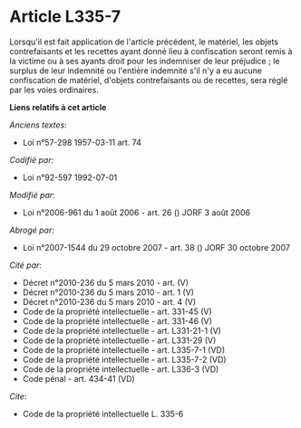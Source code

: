 # Article L335-7

Lorsqu'il est fait application de l'article précédent, le matériel, les objets contrefaisants et les recettes ayant donné
lieu à confiscation seront remis à la victime ou à ses ayants droit pour les indemniser de leur préjudice ; le surplus de
leur indemnité ou l'entière indemnité s'il n'y a eu aucune confiscation de matériel, d'objets contrefaisants ou de recettes,
sera réglé par les voies ordinaires.

**Liens relatifs à cet article**

_Anciens textes_:

  - Loi n°57-298 1957-03-11 art. 74

_Codifié par_:

  - Loi n°92-597 1992-07-01

_Modifié par_:

  - Loi n°2006-961 du 1 août 2006 - art. 26 () JORF 3 août 2006

_Abrogé par_:

  - Loi n°2007-1544 du 29 octobre 2007 - art. 38 () JORF 30 octobre 2007

_Cité par_:

  - Décret n°2010-236 du 5 mars 2010 - art. (V)
  - Décret n°2010-236 du 5 mars 2010 - art. 1 (V)
  - Décret n°2010-236 du 5 mars 2010 - art. 4 (V)
  - Code de la propriété intellectuelle - art. 331-45 (V)
  - Code de la propriété intellectuelle - art. 331-46 (V)
  - Code de la propriété intellectuelle - art. L331-21-1 (V)
  - Code de la propriété intellectuelle - art. L331-29 (V)
  - Code de la propriété intellectuelle - art. L335-7-1 (VD)
  - Code de la propriété intellectuelle - art. L335-7-2 (VD)
  - Code de la propriété intellectuelle - art. L336-3 (VD)
  - Code pénal - art. 434-41 (VD)

_Cite_:

  - Code de la propriété intellectuelle L. 335-6
